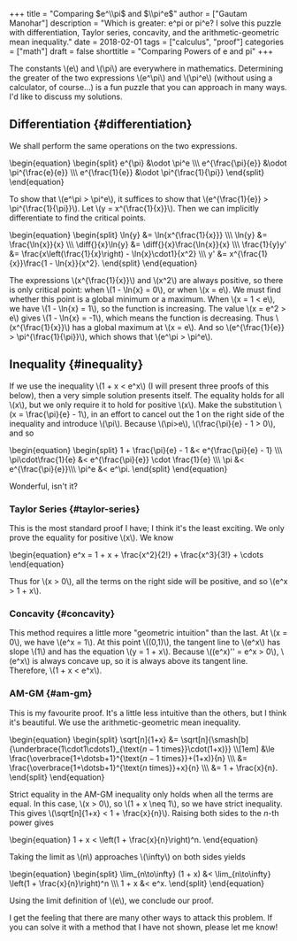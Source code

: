 +++
title = "Comparing $e^\\pi$ and $\\pi^e$"
author = ["Gautam Manohar"]
description = "Which is greater: e^pi or pi^e? I solve this puzzle with differentiation, Taylor series, concavity, and the arithmetic-geometric mean inequality."
date = 2018-02-01
tags = ["calculus", "proof"]
categories = ["math"]
draft = false
shorttitle = "Comparing Powers of e and pi"
+++

The constants \\(e\\) and \\(\pi\\) are everywhere in mathematics.
Determining the greater of the two expressions \\(e^\pi\\) and \\(\pi^e\\) (without using a calculator, of course...) is a fun puzzle that you can approach in many ways.
I'd like to discuss my solutions.


## Differentiation {#differentiation}

We shall perform the same operations on the two expressions.

\begin{equation}
    \begin{split}
        e^{\pi} &\odot \pi^e \\\\\\
        e^{\frac{\pi}{e}} &\odot \pi^{\frac{e}{e}} \\\\\\
        e^{\frac{1}{e}} &\odot \pi^{\frac{1}{\pi}}
    \end{split}
\end{equation}

To show that \\(e^\pi > \pi^e\\), it suffices to show that \\(e^{\frac{1}{e}} > \pi^{\frac{1}{\pi}}\\).
Let \\(y = x^{\frac{1}{x}}\\).
Then we can implicitly differentiate to find the critical points.

\begin{equation}
	\begin{split}
		\ln{y} &= \ln{x^{\frac{1}{x}}} \\\\\\
		\ln{y} &= \frac{\ln{x}}{x} \\\\\\
		\diff{}{x}\ln{y} &= \diff{}{x}\frac{\ln{x}}{x} \\\\\\
		\frac{1}{y}y' &= \frac{x\left(\frac{1}{x}\right) - \ln{x}\cdot1}{x^2} \\\\\\
		y' &= x^{\frac{1}{x}}\frac{1 - \ln{x}}{x^2}.
	\end{split}
\end{equation}

The expressions \\(x^{\frac{1}{x}}\\) and \\(x^2\\) are always positive, so there is only critical point: when \\(1 - \ln{x} = 0\\), or when \\(x = e\\).
We must find whether this point is a global minimum or a maximum.
When \\(x = 1 < e\\), we have \\(1 - \ln{x} = 1\\), so the function is increasing.
The value \\(x = e^2 > e\\) gives \\(1 - \ln{x} = -1\\), which means the function is decreasing.
Thus \\(x^{\frac{1}{x}}\\) has a global maximum at \\(x = e\\).
And so \\(e^{\frac{1}{e}} > \pi^{\frac{1}{\pi}}\\), which shows that \\(e^\pi > \pi^e\\).


## Inequality {#inequality}

If we use the inequality \\(1 + x < e^x\\) (I will present three proofs of this below), then a very simple solution presents itself.
The equality holds for all \\(x\\), but we only require it to hold for positive \\(x\\).
Make the substitution \\(x = \frac{\pi}{e} - 1\\), in an effort to cancel out the 1 on the right side of the inequality and introduce \\(\pi\\).
Because \\(\pi>e\\), \\(\frac{\pi}{e} - 1 > 0\\), and so

\begin{equation}
    \begin{split}
        1 + \frac{\pi}{e} - 1 &< e^{\frac{\pi}{e} - 1} \\\\\\
	    \pi\cdot\frac{1}{e} &< e^{\frac{\pi}{e}} \cdot \frac{1}{e} \\\\\\
		\pi &< e^{\frac{\pi}{e}}\\\\\\
		\pi^e &< e^\pi.
    \end{split}
\end{equation}

Wonderful, isn't it?


### Taylor Series {#taylor-series}

This is the most standard proof I have; I think it's the least exciting.
We only prove the equality for positive \\(x\\).
We know

\begin{equation}
e^x = 1 + x + \frac{x^2}{2!} + \frac{x^3}{3!} + \cdots
\end{equation}

Thus for \\(x > 0\\), all the terms on the right side will be positive, and so \\(e^x > 1 + x\\).


### Concavity {#concavity}

This method requires a little more "geometric intuition" than the last.
At \\(x = 0\\), we have \\(e^x = 1\\).
At this point \\((0,1)\\), the tangent line to \\(e^x\\) has slope \\(1\\) and has the equation \\(y = 1 + x\\).
Because \\((e^x)'' = e^x > 0\\), \\(e^x\\) is always concave up, so it is always above its tangent line.
Therefore, \\(1 + x < e^x\\).


### AM-GM {#am-gm}

This is my favourite proof.
It's a little less intuitive than the others, but I think it's beautiful.
We use the arithmetic-geometric mean inequality.

\begin{equation}
    \begin{split}
	     \sqrt[n]{1+x} &= \sqrt[n]{\smash[b]{\underbrace{1\cdot1\cdots1}\_{\text{$n-1$ times}}\cdot(1+x)}} \\\\\[1em]
	     &\le \frac{\overbrace{1+\dotsb+1}^{\text{$n-1$ times}}+(1+x)}{n} \\\\\\
	     &= \frac{\overbrace{1+\dotsb+1}^{\text{$n$ times}}+x}{n} \\\\\\
	    &= 1 + \frac{x}{n}.
    \end{split}
\end{equation}

Strict equality in the AM-GM inequality only holds when all the terms are equal.
In this case, \\(x > 0\\), so \\(1 + x \neq 1\\), so we have strict inequality.
This gives \\(\sqrt[n]{1+x} < 1 + \frac{x}{n}\\).
Raising both sides to the $n$-th power gives

\begin{equation}
 1 + x < \left(1 + \frac{x}{n}\right)^n.
\end{equation}

Taking the limit as \\(n\\) approaches \\(\infty\\) on both sides yields

\begin{equation}
    \begin{split}
        \lim\_{n\to\infty} (1 + x) &< \lim\_{n\to\infty} \left(1 + \frac{x}{n}\right)^n \\\\\\
        1 + x &< e^x.
    \end{split}
\end{equation}

Using the limit definition of \\(e\\), we conclude our proof.

I get the feeling that there are many other ways to attack this problem.
If you can solve it with a method that I have not shown, please let me know!
